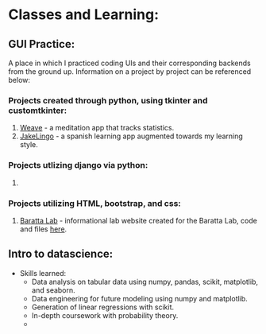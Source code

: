 # Classes and Learning:

## GUI Practice: 
A place in which I practiced coding UIs and their corresponding backends from the ground up. Information on a project by project can be referenced below:
### Projects created through python, using tkinter and customtkinter:
1. [Weave](gui-practice/weave) - a meditation app that tracks statistics.
2. [JakeLingo](gui-practice/jakelingo) - a spanish learning app augmented towards my learning style.
### Projects utlizing django via python:
1. 
### Projects utilizing HTML, bootstrap, and css:
1. [Baratta Lab](https://www.barattalab.org) - informational lab website created for the Baratta Lab, code and files [here](gui-practice/BarattaLab).

## Intro to datascience: 
- Skills learned:
    * Data analysis on tabular data using numpy, pandas, scikit, matplotlib, and seaborn.
    * Data engineering for future modeling using numpy and matplotlib.
    * Generation of linear regressions with scikit.
    * In-depth coursework with probability theory.
    * 